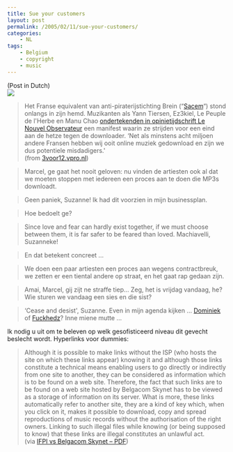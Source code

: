 ```yaml
---
title: Sue your customers
layout: post
permalink: /2005/02/11/sue-your-customers/
categories:
    - NL
tags:
    - Belgium
    - copyright
    - music
---
```

(Post in Dutch)  
![](http://www.pixagogo.com/S5vpfnjbBPdPkmcAQOLyC3XpHmhpRAFni!lPwtqKNtjM9wI6FibYGBG-NjsNwRDMVpLY5sdlmS26ewJuHZvn2eT2N-J9HKUCt-hcjMdK6bKBlw5TdB8q!h2yygMsEaqbsEv38x5HFV1V8_/Sacem.jpg) 

> Het Franse equivalent van anti-piraterijstichting Brein (&#8220;[Sacem](http://www.sacem.fr/)&#8220;) stond onlangs in zijn hemd. Muzikanten als Yann Tiersen, Ez3kiel, Le Peuple de l'Herbe en Manu Chao [ondertekenden in opinietijdschrift Le Nouvel Observateur](http://permanent.nouvelobs.com/multimedia/20050203.OBS7844.html) een manifest waarin ze strijden voor een eind aan de hetze tegen de downloader. &#8216;Net als minstens acht miljoen andere Fransen hebben wij ooit online muziek gedownload en zijn we dus potentiele misdadigers.'  
> (from [3voor12.vpro.nl](http://3voor12.vpro.nl/3voor12/magazines/news/index.jsp?portals=2534202&magazines=10719222&news=21281630)) 

> Marcel, ge gaat het nooit geloven: nu vinden de artiesten ook al dat we moeten stoppen met iedereen een proces aan te doen die MP3s downloadt.

> Geen paniek, Suzanne! Ik had dit voorzien in mijn businessplan.
    
> Hoe bedoelt ge?
    
> Since love and fear can hardly exist together, if we must choose between them, it is far safer to be feared than loved. Machiavelli, Suzanneke!
        
> En dat betekent concreet &#8230;</p> 
        
> We doen een paar artiesten een proces aan wegens contractbreuk, we zetten er een tiental andere op straat, en het gaat rap gedaan zijn.</p> 
            
> Amai, Marcel, gij zijt ne straffe tiep&#8230; Zeg, het is vrijdag vandaag, he? Wie sturen we vandaag een sies en die sist?</p> 
            
> &#8216;Cease and desist', Suzanne. Even in mijn agenda kijken &#8230; [Dominiek](http://dominiek.be/?itemid=1516) of [Fuckhedz](http://www.fuckhedz.com/index.php?itemid=3174)? Inne miene mutte &#8230;

Ik nodig u uit om te beleven op welk gesofisticeerd niveau dit gevecht beslecht wordt. Hyperlinks voor dummies:

> Although it is possible to make links without the ISP (who hosts the site on which these links appear) knowing it and although those links constitute a technical means enabling users to go directly or indirectly from one site to another, they can be considered as information which is to be found on a web site. Therefore, the fact that such links are to be found on a web site hosted by Belgacom Skynet has to be viewed as a storage of information on its server. What is more, these links automatically refer to another site, they are a kind of key which, when you click on it, makes it possible to download, copy and spread reproductions of music records without the authorisation of the right owners. Linking to such illegal files while knowing (or being supposed to know) that these links are illegal constitutes an unlawful act.  
> (via [IFPI vs Belgacom Skynet &#8211; PDF](http://www.jura.uni-tuebingen.de/bechtold/text/ifpi_v_belgacom_appeal_alternate_translation.pdf))

